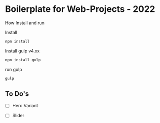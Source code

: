 # Boilerplate for Web-Projects - 2022

How Install and run

Install

```bash
npm install
```

Install gulp v4.xx
```bash
npm install gulp
```

run gulp
```bash
gulp
```

## To Do's

- [ ] Hero Variant
- [ ] Slider

